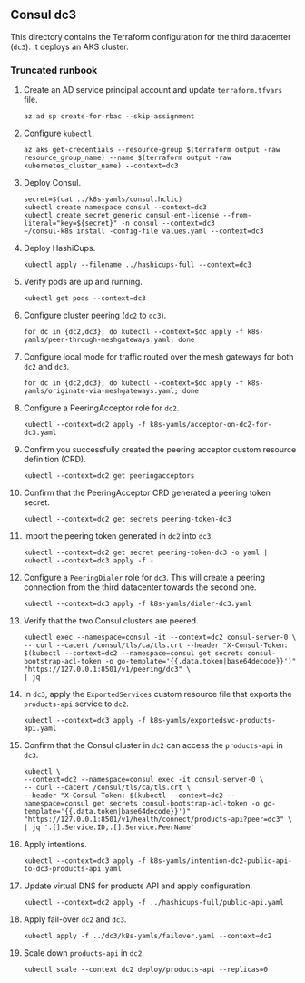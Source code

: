 ## Consul dc3

This directory contains the Terraform configuration for the third datacenter (`dc3`).  It deploys an AKS cluster.

### Truncated runbook

1. Create an AD service principal account and update `terraform.tfvars` file.

    ```
    az ad sp create-for-rbac --skip-assignment
    ```

1. Configure `kubectl`.

    ```
    az aks get-credentials --resource-group $(terraform output -raw resource_group_name) --name $(terraform output -raw kubernetes_cluster_name) --context=dc3
    ```

1. Deploy Consul. 

    ```
    secret=$(cat ../k8s-yamls/consul.hclic)
    kubectl create namespace consul --context=dc3
    kubectl create secret generic consul-ent-license --from-literal="key=${secret}" -n consul --context=dc3
    ~/consul-k8s install -config-file values.yaml --context=dc3
    ```


1. Deploy HashiCups.

    ```
    kubectl apply --filename ../hashicups-full --context=dc3
    ```

1. Verify pods are up and running.

    ```
    kubectl get pods --context=dc3
    ```

1. Configure cluster peering (`dc2` to `dc3`).

    ```
    for dc in {dc2,dc3}; do kubectl --context=$dc apply -f k8s-yamls/peer-through-meshgateways.yaml; done
    ```


1. Configure local mode for traffic routed over the mesh gateways for both `dc2` and `dc3`.

    ```
    for dc in {dc2,dc3}; do kubectl --context=$dc apply -f k8s-yamls/originate-via-meshgateways.yaml; done
    ```

1. Configure a PeeringAcceptor role for `dc2`.

    ```
    kubectl --context=dc2 apply -f k8s-yamls/acceptor-on-dc2-for-dc3.yaml
    ```

1. Confirm you successfully created the peering acceptor custom resource definition (CRD).

    ```
    kubectl --context=dc2 get peeringacceptors
    ```

1. Confirm that the PeeringAcceptor CRD generated a peering token secret.

    ```
    kubectl --context=dc2 get secrets peering-token-dc3
    ```

1. Import the peering token generated in `dc2` into `dc3`.

    ```
    kubectl --context=dc2 get secret peering-token-dc3 -o yaml | kubectl --context=dc3 apply -f -
    ```

1. Configure a `PeeringDialer` role for `dc3`. This will create a peering connection from the third datacenter towards the second one.

    ```
    kubectl --context=dc3 apply -f k8s-yamls/dialer-dc3.yaml
    ```

1. Verify that the two Consul clusters are peered.

    ```
    kubectl exec --namespace=consul -it --context=dc2 consul-server-0 \
    -- curl --cacert /consul/tls/ca/tls.crt --header "X-Consul-Token: $(kubectl --context=dc2 --namespace=consul get secrets consul-bootstrap-acl-token -o go-template='{{.data.token|base64decode}}')" "https://127.0.0.1:8501/v1/peering/dc3" \
    | jq
    ```

1. In `dc3`, apply the `ExportedServices` custom resource file that exports the `products-api` service to `dc2`.

    ```
    kubectl --context=dc3 apply -f k8s-yamls/exportedsvc-products-api.yaml
    ```

1. Confirm that the Consul cluster in `dc2` can access the `products-api` in `dc3`.

    ```
    kubectl \
    --context=dc2 --namespace=consul exec -it consul-server-0 \
    -- curl --cacert /consul/tls/ca/tls.crt \
    --header "X-Consul-Token: $(kubectl --context=dc2 --namespace=consul get secrets consul-bootstrap-acl-token -o go-template='{{.data.token|base64decode}}')" "https://127.0.0.1:8501/v1/health/connect/products-api?peer=dc3" \
    | jq '.[].Service.ID,.[].Service.PeerName'
    ```

1. Apply intentions.

    ```
    kubectl --context=dc3 apply -f k8s-yamls/intention-dc2-public-api-to-dc3-products-api.yaml
    ```

1. Update virtual DNS for products API and apply configuration.

    ```
    kubectl --context=dc2 apply -f ../hashicups-full/public-api.yaml
    ```

1. Apply fail-over `dc2` and `dc3`.

    ```
    kubectl apply -f ../dc3/k8s-yamls/failover.yaml --context=dc2
    ```

1. Scale down `products-api` in `dc2`.

    ```
    kubectl scale --context dc2 deploy/products-api --replicas=0
    ```